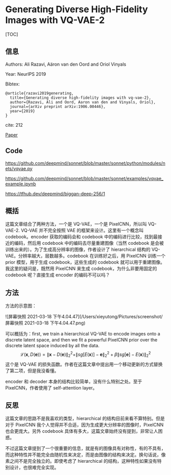 # Generating Diverse High-Fidelity Images with VQ-VAE-2

[TOC]

## 信息

Authors: Ali Razavi, Aäron van den Oord and Oriol Vinyals

Year: NeurIPS 2019

Bibtex:

```
@article{razavi2019generating,
  title={Generating diverse high-fidelity images with vq-vae-2},
  author={Razavi, Ali and Oord, Aaron van den and Vinyals, Oriol},
  journal={arXiv preprint arXiv:1906.00446},
  year={2019}
}
```

cite: 212

[Paper](file:///Users/xieyutong/Documents/Research/PaperReading/Papers/generating-diverse-high-fidelity-images-with-vq-vae-2.pdf)



## Code

https://github.com/deepmind/sonnet/blob/master/sonnet/python/modules/nets/vqvae.py

https://github.com/deepmind/sonnet/blob/master/sonnet/examples/vqvae_example.ipynb

https://tfhub.dev/deepmind/biggan-deep-256/1



## 概括

这篇文章结合了两种方法，一个是 VQ-VAE，一个是 PixelCNN，所以叫 VQ-VAE-2. VQ-VAE 并不完全按照 VAE 的框架来设计。这里有一个概念叫 codebook。encoder 获取的编码会和 codebook 中的编码进行比较，找到最接近的编码，然后用 codebook 中的编码去尽量重建图像（当然 codebook 是会被训练出来的）。为了生成高分辨率的图像，作者设计了 hierarchical 结构的 VQ-VAE。分辨率越大，层数越多。codebook 在训练好之后，用 PixelCNN 训练一个 prior 模型，用于生成 codebook，这些生成的 codebook 就可以用于重建图像。我这里的疑问是，既然用 PixelCNN 来生成 codebook，为什么非要用固定的 codebook 呢？直接生成 encoder 的编码不可以吗？



## 方法

方法的示意图：

![屏幕快照 2021-03-18 下午4.04.47](/Users/xieyutong/Pictures/screenshot/屏幕快照 2021-03-18 下午4.04.47.png)

可以概括为：ﬁrst, we train a hierarchical VQ-VAE to encode images onto a discrete latent space, and then we ﬁt a powerful PixelCNN prior over the discrete latent space induced by all the data.
$$
\begin{equation}
\mathcal{L}(\mathbf{x}, D(\mathbf{e}))=\|\mathbf{x}-D(\mathbf{e})\|_{2}^{2}+\|s g[E(\mathbf{x})]-\mathbf{e}\|_{2}^{2}+\beta\|s g[\mathbf{e}]-E(\mathbf{x})\|_{2}^{2}
\end{equation}
$$
这个是 VQ-VAE 的损失函数。作者在这篇文章中提出用一个移动更新的方式替换了第二项，但是我没看懂。

encoder 和 decoder 本身的结构比较简单，没有什么特别之处。至于 PixelCNN，作者使用了 self-attention layer。



## 反思

这篇文章的思路不是我喜欢的类型，hierarchical 的结构目前来看不算特别。但是对于 PixelCNN 我个人觉得并不合适，因为生成更大分辨率的图像时，PixelCNN 也会更庞大。另外 codebook 具体有多大，这篇文章始终没有提到，非常让人困惑。

不过这篇文章提到了一个很重要的信息，就是有的图像具有对称性，有的不具有，而这种特性并不能完全由随机性来决定，而是由图像的结构来决定。换句话说，像素之间不是完全独立的。即使考虑了 hierarchical 的结构，这种特性如果没有特别设计，也很难完全实现。
